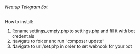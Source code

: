 ###### Nearup Telegram Bot

How to install:

1. Rename settings_empty.php to settings.php and fill it with bot credentials
2. Navigate to folder and run "composer update"
3. Navigate to url /set.php in order to set webhook for your bot 
